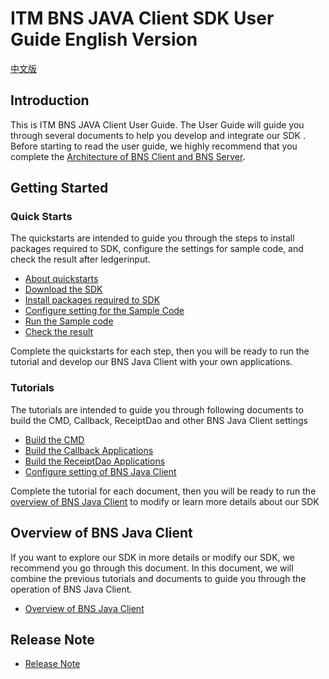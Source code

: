 # ITM BNS JAVA Client SDK User Guide English Version

[中文版](itm-bns-sample/README_ZH.md)

## Introduction

This is ITM BNS JAVA Client User Guide. The User Guide will guide you through several documents to help you develop and integrate our SDK . Before starting to read the user guide, we highly recommend that you complete the [Architecture of BNS Client and BNS Server](https://github.com/itrustmachines/itm-spo-sdk-doc).

## Getting Started

### Quick Starts

The quickstarts are intended to guide you through the steps to install packages required to SDK, configure the settings for sample code, and check the result after ledgerinput.

- [About quickstarts](itm-bns-sample/doc/quick_start_en.md)
- [Download the SDK](itm-bns-sample/doc/quick_start_en.md#1-download-the-sdk)
- [Install packages required to SDK](itm-bns-sample/doc/quick_start_en.md#2-install-packages-required-to-sdk)
- [Configure setting for the Sample Code](itm-bns-sample/doc/quick_start_en.md#3-configure-the-settings-for-sample-code)
- [Run the Sample code](itm-bns-sample/doc/quick_start_en.md#4-run-the-sample-code)
- [Check the result](itm-bns-sample/doc/quick_start_en.md#5-check-the-result)

Complete the quickstarts for each step, then you will be ready to run the tutorial and develop our BNS Java Client with your own applications.

### Tutorials

The tutorials are intended to guide you through following documents to build the CMD, Callback, ReceiptDao and other BNS Java Client settings

- [Build the CMD](itm-bns-sample/doc/cmd_en.md)
- [Build the Callback Applications](itm-bns-sample/doc/callback_en.md)
- [Build the ReceiptDao Applications](itm-bns-sample/doc/receiptDao_en.md)
- [Configure setting of BNS Java Client](itm-bns-sample/doc/other_setting_en.md)

Complete the tutorial for each document, then you will be ready to run the [overview of BNS Java Client](itm-bns-sample/doc/summary_en.md) to modify or learn more details about our SDK

## Overview of BNS Java Client

If you want to explore our SDK in more details or modify our SDK, we recommend you go through this document. In this document, we will combine the previous tutorials and documents to guide you through the operation of BNS Java Client.

- [Overview of BNS Java Client](itm-bns-sample/doc/summary_en.md)

## Release Note
- [Release Note](itm-bns-sample/doc/release_note.md)
